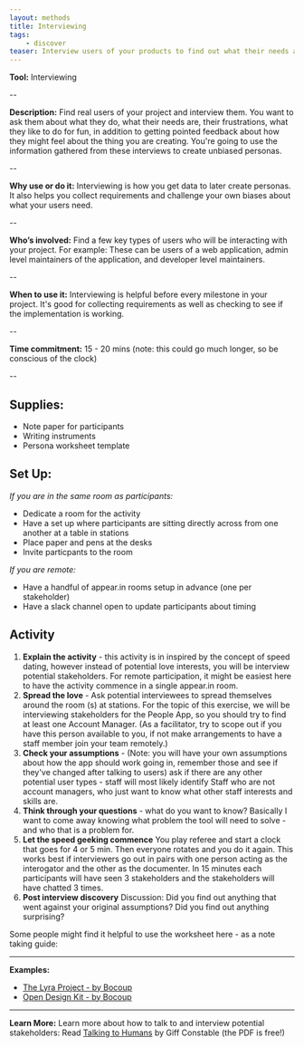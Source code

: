 ```yaml
---
layout: methods
title: Interviewing
tags:
    - discover
teaser: Interview users of your products to find out what their needs are and how to best build a product they'll love.
---
```


**Tool:**  Interviewing

--

**Description:**
Find real users of your project and interview them. You want to ask them about what they do, what their needs are, their frustrations, what they like to do for fun, in addition to getting pointed feedback about how they might feel about the thing you are creating. You're going to use the information gathered from these interviews to create unbiased personas.

--

**Why use or do it:**
Interviewing is how you get data to later create personas. It also helps you collect requirements and challenge your own biases about what your users need.

--

**Who’s involved:**
Find a few key types of users who will be interacting with your project. For example: These can be users of a web application, admin level maintainers of the application, and developer level maintainers.

--

**When to use it:**
Interviewing is helpful before every milestone in your project. It's good for collecting requirements as well as checking to see if the implementation is working.

--

**Time commitment:**  15 - 20 mins (note: this could go much longer, so be conscious of the clock)

--



Supplies:
--------------
- Note paper for participants
- Writing instruments
- Persona worksheet template


Set Up:
---------------

*If you are in the same room as participants:*

-   Dedicate a room for the activity
-   Have a set up where participants are sitting directly across from one another at a table in stations
-   Place paper and pens at the desks
-   Invite particpants to the room

*If you are remote:*

-   Have a handful of appear.in rooms setup in advance (one per stakeholder)
-   Have a slack channel open to update participants about timing


Activity
---------

1. **Explain the activity** - this activity is in inspired by the concept of speed dating, however instead of potential love interests, you will be interview potential stakeholders.  For remote participation, it might be easiest here to have the activity commence in a single appear.in room.
2. **Spread the love** - Ask potential interviewees to spread themselves around the room (s) at stations. For the topic of this exercise, we will be interviewing stakeholders for the People App, so you should try to find at least one Account Manager. (As a facilitator, try to scope out if you have this person available to you, if not make arrangements to have a staff member join your team remotely.)
3. **Check your assumptions** - (Note: you will have your own assumptions about how the app should work going in, remember those and see if they've changed after talking to users) ask if there are any other potential user types - staff will most likely identify Staff who are not account managers, who just want to know what other staff interests and skills are.
4. **Think through your questions** - what do you want to know? Basically I want to come away knowing what problem the tool will need to solve - and who that is a problem for.
5. **Let the speed geeking commence** You play referee and start a clock that goes for 4 or 5 min. Then everyone rotates and you do it again. This works best if interviewers go out in pairs with one person acting as the interogator and the other as the documenter. In 15 minutes each participants  will have seen 3 stakeholders and the stakeholders will have chatted 3 times.
6. **Post interview discovery** Discussion: Did you find out anything that went against your original assumptions? Did you find out anything surprising?

Some people might find it helpful to use the worksheet here - as a note taking guide:

---

**Examples:**
* [The Lyra Project - by Bocoup](https://github.com/vega/lyra/search?q=persona&type=Issues&utf8=%E2%9C%93)
* [Open Design Kit - by Bocoup](https://github.com/bocoup/opendesignkit/issues/7)

---

**Learn More:**
Learn more about how to talk to and interview potential stakeholders: Read [Talking to Humans](http://www.talkingtohumans.com/) by Giff Constable (the PDF is free!)
